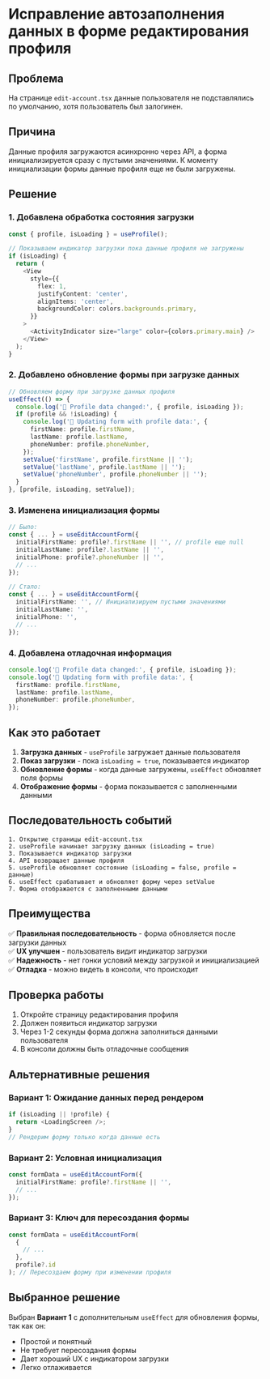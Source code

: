 # Исправление автозаполнения данных в форме редактирования профиля

## Проблема

На странице `edit-account.tsx` данные пользователя не подставлялись по умолчанию, хотя пользователь был залогинен.

## Причина

Данные профиля загружаются асинхронно через API, а форма инициализируется сразу с пустыми значениями. К моменту инициализации формы данные профиля еще не были загружены.

## Решение

### 1. **Добавлена обработка состояния загрузки**

```typescript
const { profile, isLoading } = useProfile();

// Показываем индикатор загрузки пока данные профиля не загружены
if (isLoading) {
  return (
    <View
      style={{
        flex: 1,
        justifyContent: 'center',
        alignItems: 'center',
        backgroundColor: colors.backgrounds.primary,
      }}
    >
      <ActivityIndicator size="large" color={colors.primary.main} />
    </View>
  );
}
```

### 2. **Добавлено обновление формы при загрузке данных**

```typescript
// Обновляем форму при загрузке данных профиля
useEffect(() => {
  console.log('🔄 Profile data changed:', { profile, isLoading });
  if (profile && !isLoading) {
    console.log('📝 Updating form with profile data:', {
      firstName: profile.firstName,
      lastName: profile.lastName,
      phoneNumber: profile.phoneNumber,
    });
    setValue('firstName', profile.firstName || '');
    setValue('lastName', profile.lastName || '');
    setValue('phoneNumber', profile.phoneNumber || '');
  }
}, [profile, isLoading, setValue]);
```

### 3. **Изменена инициализация формы**

```typescript
// Было:
const { ... } = useEditAccountForm({
  initialFirstName: profile?.firstName || '', // profile еще null
  initialLastName: profile?.lastName || '',
  initialPhone: profile?.phoneNumber || '',
  // ...
});

// Стало:
const { ... } = useEditAccountForm({
  initialFirstName: '', // Инициализируем пустыми значениями
  initialLastName: '',
  initialPhone: '',
  // ...
});
```

### 4. **Добавлена отладочная информация**

```typescript
console.log('🔄 Profile data changed:', { profile, isLoading });
console.log('📝 Updating form with profile data:', {
  firstName: profile.firstName,
  lastName: profile.lastName,
  phoneNumber: profile.phoneNumber,
});
```

## Как это работает

1. **Загрузка данных** - `useProfile` загружает данные пользователя
2. **Показ загрузки** - пока `isLoading = true`, показывается индикатор
3. **Обновление формы** - когда данные загружены, `useEffect` обновляет поля формы
4. **Отображение формы** - форма показывается с заполненными данными

## Последовательность событий

```
1. Открытие страницы edit-account.tsx
2. useProfile начинает загрузку данных (isLoading = true)
3. Показывается индикатор загрузки
4. API возвращает данные профиля
5. useProfile обновляет состояние (isLoading = false, profile = данные)
6. useEffect срабатывает и обновляет форму через setValue
7. Форма отображается с заполненными данными
```

## Преимущества

✅ **Правильная последовательность** - форма обновляется после загрузки данных  
✅ **UX улучшен** - пользователь видит индикатор загрузки  
✅ **Надежность** - нет гонки условий между загрузкой и инициализацией  
✅ **Отладка** - можно видеть в консоли, что происходит

## Проверка работы

1. Откройте страницу редактирования профиля
2. Должен появиться индикатор загрузки
3. Через 1-2 секунды форма должна заполниться данными пользователя
4. В консоли должны быть отладочные сообщения

## Альтернативные решения

### Вариант 1: Ожидание данных перед рендером

```typescript
if (isLoading || !profile) {
  return <LoadingScreen />;
}
// Рендерим форму только когда данные есть
```

### Вариант 2: Условная инициализация

```typescript
const formData = useEditAccountForm({
  initialFirstName: profile?.firstName || '',
  // ...
});
```

### Вариант 3: Ключ для пересоздания формы

```typescript
const formData = useEditAccountForm(
  {
    // ...
  },
  profile?.id
); // Пересоздаем форму при изменении профиля
```

## Выбранное решение

Выбран **Вариант 1** с дополнительным `useEffect` для обновления формы, так как он:

- Простой и понятный
- Не требует пересоздания формы
- Дает хороший UX с индикатором загрузки
- Легко отлаживается

